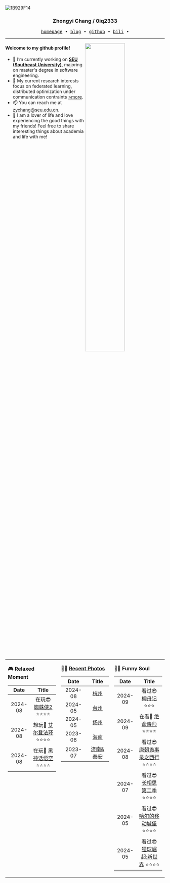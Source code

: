 ![1B929F14](https://github.com/user-attachments/assets/1d4065a5-fb1f-4832-b7a2-66e103386585)<h3 align="center"> Zhongyi Chang / 0iq2333 </h3>


<p align="center">
  <samp>
    <a href="https://0iq2333.github.io/">homepage</a> ∙
    <a href="https://blog.csdn.net/acm_durante?spm=1000.2115.3001.5343">blog</a> ∙
    <a href="https://github.com/0iq2333">github</a> ∙ 
    <a href="https://space.bilibili.com/493914865?spm_id_from=333.1007.0.0">bili</a> ∙ 
  </samp>
</p>


---

<img align="right" src="https://github-readme-stats.vercel.app/api?username=0iq2333&show_icons=true&hide_border=true&theme=radical" width="50%">


#### Welcome to my github profile!
<!-- languages:start -->
<!-- prettier-ignore-start -->
<!-- markdownlint-disable -->
- 🔭 I’m currently working on [**SEU (Southeast University)**](https://cse.seu.edu.cn/), majoring on master's degree in software engineering.
- 🌱 My current research interests focus on federated learning, distributed optimization under communication contraints [>more](https://0iq2333.github.io/).
- 📫 You can reach me at [zychang@seu.edu.cn](mailto:zychang@seu.edu.cn).
- 🎨 I am a lover of life and love experiencing the good things with my friends! Feel free to share interesting things about academia and life with me!

<!-- markdownlint-restore -->
<!-- prettier-ignore-end -->
<!-- languages:end -->

<table width="100%" align="center" padding="0" margin="0">
<tr>

<td valign="top" width="33.3%">

<!-- **🎮 <a href="" target="_blank">Relaxed Moment</a>** -->
**🎮 <a target="_blank">Relaxed Moment</a>**
<!-- START_SECTION:game -->
| Date | Title |
| :-: | :---: |
| 2024-08 | 在玩😎 <a href='' target='_blank'>蜘蛛侠2</a> ⭐⭐⭐⭐ |
| 2024-08 | 想玩🤔 <a href='' target='_blank'>艾尔登法环</a> ⭐⭐⭐⭐ |
| 2024-08 | 在玩🐒 <a href='' target='_blank'>黑神话悟空</a> ⭐⭐⭐⭐ |
<!-- END_SECTIONgame -->
</td>

<td valign="top" width="33.3%">

**🤹‍♀️ <a href="https://0iq2333.github.io/miscellaneous/" target="_blank">Recent Photos</a>**

<!-- START_SECTION:photo -->
| Date | Title |
| :-: | :---: |
| 2024-08 | <a href='https://0iq2333.github.io/projects/7_project/' target='_blank'>杭州</a> |
| 2024-05 | <a href='https://0iq2333.github.io/projects/6_project/' target='_blank'>台州</a> |
| 2024-05 | <a href='https://0iq2333.github.io/projects/5_project/' target='_blank'>扬州</a> |
| 2023-08 | <a href='https://0iq2333.github.io/projects/3_project/' target='_blank'>海南</a> |
| 2023-07 | <a href='https://0iq2333.github.io/projects/2_project/' target='_blank'>济南&泰安</a> |
<!-- END_SECTION:photo -->
</td>

<td valign="top" width="33.3%">

<!-- **🤾‍♂️ <a href="" target="_blank">Funny Soul</a>** -->
**🤾‍♂️ <a target="_blank">Funny Soul</a>**
<!-- START_SECTION:douban -->
| Date | Title |
| :-: | :---: |
| 2024-09 | 看过😎 <a href='https://movie.douban.com/subject/35516711/' target='_blank'>柳舟记</a> ⭐⭐⭐ |
| 2024-09 | 在看🤔 <a href='https://movie.douban.com/subject/2373195/' target='_blank'>绝命毒师</a> ⭐⭐⭐⭐ |
| 2024-08 | 看过😎 <a href='https://movie.douban.com/subject/36188849/' target='_blank'>唐朝诡事录之西行</a> ⭐⭐⭐⭐ |
| 2024-07 | 看过😎 <a href='https://movie.douban.com/subject/36553434/' target='_blank'>长相思 第二季</a> ⭐⭐⭐⭐ |
| 2024-05 | 看过😎 <a href='https://movie.douban.com/subject/1308807/' target='_blank'>哈尔的移动城堡</a> ⭐⭐⭐⭐ |
| 2024-05 | 看过😎 <a href='https://movie.douban.com/subject/36069854/' target='_blank'>猩球崛起:新世界</a> ⭐⭐⭐⭐ |
<!-- END_SECTION:douban -->
</td>



</tr>

<!-- START_SECTION:github-xxx -->
<!-- END_SECTION:github-xxx -->

</table>
